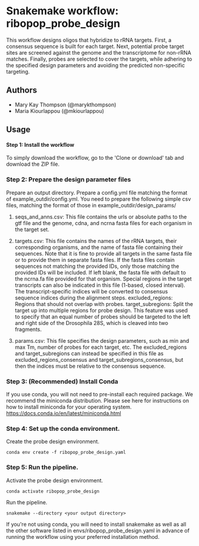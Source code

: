 # Snakemake workflow: ribopop_probe_design

This workflow designs oligos that hybridize to rRNA targets. First, a consensus
sequence is built for each target. Next, potential probe target sites are screened against
the genome and the transcriptome for non-rRNA matches. Finally, probes are selected
to cover the targets, while adhering to the specified design parameters and avoiding
the predicted non-specific targeting.

## Authors

* Mary Kay Thompson (@marykthompson)
* Maria Kiourlappou (@mkiourlappou)

## Usage

#### Step 1: Install the workflow

To simply download the workflow, go to the 'Clone or download' tab and download
the ZIP file.

### Step 2: Prepare the design parameter files

Prepare an output directory. Prepare a config.yml file matching the format of example_outdir/config.yml. You need to prepare the following simple csv files, matching the format of those in example_outdir/design_params/

1. seqs_and_anns.csv: This file contains the urls or absolute paths to the gtf file and the genome, cdna, and ncrna fasta files for each organism in the target set.

2. targets.csv: This file contains the names of the rRNA targets, their corresponding organisms,
and the name of fasta file containing their sequences. Note that it is fine to provide all targets
in the same fasta file or to provide them in separate fasta files. If the fasta files contain sequences not matching the provided IDs, only those matching the provided IDs will be included. If left blank, the fasta file with default to the ncrna.fa file provided for that organism. Special regions in the target transcripts can also be indicated in this file (1-based, closed interval). The transcript-specific indices will be converted to consensus sequence indices during the alignment steps.
    excluded_regions: Regions that should not overlap with probes.
    target_subregions: Split the target up into multiple regions for probe design. This feature was used to specify that an equal number of probes should be targeted to the left and right side
  of the Drosophila 28S, which is cleaved into two fragments.

3. params.csv: This file specifies the design parameters, such as min and max Tm, number of probes
for each target, etc. The excluded_regions and target_subregions can instead be specified in this file
as excluded_regions_consensus and target_subregions_consensus, but then the indices must be relative to the consensus sequence.

### Step 3: (Recommended) Install Conda

If you use conda, you will not need to pre-install each required package.
We recommend the miniconda distribution. Please see here for instructions
on how to install miniconda for your operating system.
https://docs.conda.io/en/latest/miniconda.html

### Step 4: Set up the conda environment.

Create the probe design environment.

    conda env create -f ribopop_probe_design.yaml

### Step 5: Run the pipeline.

Activate the probe design environment.

    conda activate ribopop_probe_design

Run the pipeline.

    snakemake --directory <your output directory>

If you're not using conda, you will need to install snakemake as well as all the other
software listed in envs/ribopop_probe_design.yaml in advance of running the workflow using your preferred installation method.
